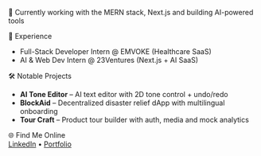 🔭 Currently working with the MERN stack, Next.js and building AI-powered tools  

💼 Experience  
- Full-Stack Developer Intern @ EMVOKE (Healthcare SaaS)  
- AI & Web Dev Intern @ 23Ventures (Next.js + AI SaaS)  

🛠️ Notable Projects  
- **AI Tone Editor** – AI text editor with 2D tone control + undo/redo  
- **BlockAid** – Decentralized disaster relief dApp with multilingual onboarding  
- **Tour Craft** – Product tour builder with auth, media and mock analytics

🌐 Find Me Online  
[LinkedIn](https://www.linkedin.com/in/sanskritigogoi) • [Portfolio](https://sanskriti2004.github.io/my-portfolio/)
